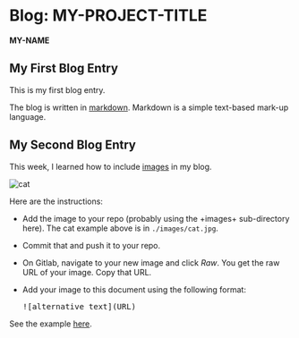 # Blog: MY-PROJECT-TITLE

**MY-NAME**

## My First Blog Entry

This is my first blog entry.

The blog is written in [markdown](https://github.com/adam-p/markdown-here/wiki/Markdown-Cheatsheet).  Markdown is a simple text-based mark-up language.

## My Second Blog Entry

This week, I learned how to include
[images](https://github.com/adam-p/markdown-here/wiki/Markdown-Cheatsheet#images)
in my blog.

![cat](https://gitlab.computing.dcu.ie/sblott/2017-ca400-YOUR_NAME/raw/master/docs/blog/images/cat.jpg)

Here are the instructions:

- Add the image to your repo (probably using the +images+ sub-directory here).
  The cat example above is in `./images/cat.jpg`.

- Commit that and push it to your repo.

- On Gitlab, navigate to your new image and click *Raw*.  You get the raw URL of your image.  Copy that URL.

- Add your image to this document using the following format:

    <pre>![alternative text](URL)</pre>

See the example [here](https://gitlab.computing.dcu.ie/sblott/2017-ca400-YOUR_NAME/raw/master/docs/blog/blog.md).
